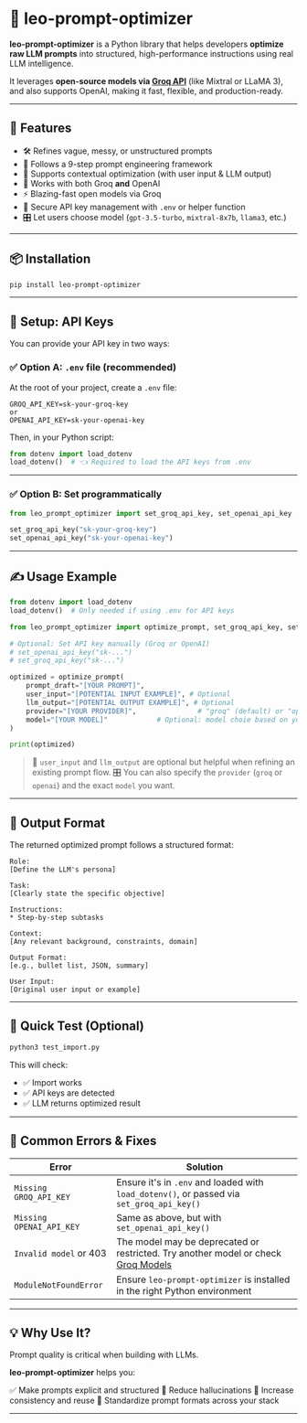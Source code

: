 # 🧠 leo-prompt-optimizer

**leo-prompt-optimizer** is a Python library that helps developers **optimize raw LLM prompts** into structured, high-performance instructions using real LLM intelligence.

It leverages **open-source models via [Groq API](https://console.groq.com/)** (like Mixtral or LLaMA 3), and also supports OpenAI, making it fast, flexible, and production-ready.

---

## 🚀 Features

- 🛠️ Refines vague, messy, or unstructured prompts
- 🧠 Follows a 9-step prompt engineering framework
- 🧩 Supports contextual optimization (with user input & LLM output)
- 🔁 Works with both Groq **and** OpenAI
- ⚡ Blazing-fast open models via Groq
- 🔐 Secure API key management with `.env` or helper function
- 🎛️ Let users choose model (`gpt-3.5-turbo`, `mixtral-8x7b`, `llama3`, etc.)

---

## 📦 Installation

```bash
pip install leo-prompt-optimizer
````

---

## 🔧 Setup: API Keys

You can provide your API key in two ways:

### ✅ Option A: `.env` file (recommended)

At the root of your project, create a `.env` file:

```env
GROQ_API_KEY=sk-your-groq-key
or
OPENAI_API_KEY=sk-your-openai-key
```

Then, in your Python script:

```python
from dotenv import load_dotenv
load_dotenv()  # 👈 Required to load the API keys from .env
```

---

### ✅ Option B: Set programmatically

```python
from leo_prompt_optimizer import set_groq_api_key, set_openai_api_key

set_groq_api_key("sk-your-groq-key")
set_openai_api_key("sk-your-openai-key")
```

---

## ✍️ Usage Example

```python
from dotenv import load_dotenv
load_dotenv()  # Only needed if using .env for API keys

from leo_prompt_optimizer import optimize_prompt, set_groq_api_key, set_openai_api_key

# Optional: Set API key manually (Groq or OpenAI)
# set_openai_api_key("sk-...")
# set_groq_api_key("sk-...")

optimized = optimize_prompt(
    prompt_draft="[YOUR PROMPT]",
    user_input="[POTENTIAL INPUT EXAMPLE]", # Optional
    llm_output="[POTENTIAL OUTPUT EXAMPLE]", # Optional
    provider="[YOUR PROVIDER]",               # "groq" (default) or "openai"
    model="[YOUR MODEL]"            # Optional: model choie based on your provider(e.g. "gpt-4", "llama3-70b", etc.)
)

print(optimized)
```

> 🧠 `user_input` and `llm_output` are optional but helpful when refining an existing prompt flow.
> 🎛️ You can also specify the `provider` (`groq` or `openai`) and the exact `model` you want.

---

## 📘 Output Format

The returned optimized prompt follows a structured format:

```text
Role:
[Define the LLM's persona]

Task:
[Clearly state the specific objective]

Instructions:
* Step-by-step subtasks

Context:
[Any relevant background, constraints, domain]

Output Format:
[e.g., bullet list, JSON, summary]

User Input:
[Original user input or example]
```

---

## 🧪 Quick Test (Optional)

```bash
python3 test_import.py
```

This will check:

* ✅ Import works
* ✅ API keys are detected
* ✅ LLM returns optimized result

---

## 🧯 Common Errors & Fixes

| Error                    | Solution                                                                                                                  |
| ------------------------ | ------------------------------------------------------------------------------------------------------------------------- |
| `Missing GROQ_API_KEY`   | Ensure it's in `.env` and loaded with `load_dotenv()`, or passed via `set_groq_api_key()`                                 |
| `Missing OPENAI_API_KEY` | Same as above, but with `set_openai_api_key()`                                                                            |
| `Invalid model` or 403   | The model may be deprecated or restricted. Try another model or check [Groq Models](https://console.groq.com/docs/models) |
| `ModuleNotFoundError`    | Ensure `leo-prompt-optimizer` is installed in the right Python environment                                                |

---

## 💡 Why Use It?

Prompt quality is critical when building with LLMs.

**leo-prompt-optimizer** helps you:

✅ Make prompts explicit and structured
🚫 Reduce hallucinations
🔁 Increase consistency and reuse
🧱 Standardize prompt formats across your stack

---